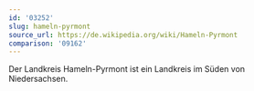 ```yaml
---
id: '03252'
slug: hameln-pyrmont
source_url: https://de.wikipedia.org/wiki/Hameln-Pyrmont
comparison: '09162'
---
```


Der Landkreis Hameln-Pyrmont ist ein Landkreis im Süden von Niedersachsen.
